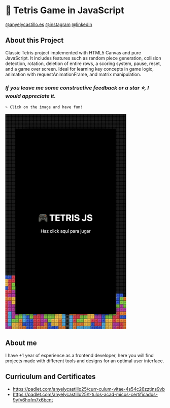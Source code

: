 # 🧩 Tetris Game in JavaScript

[@anyelycastillo.es](https://anyelycastillo.es/)
[@instagram](https://www.instagram.com/arq.castilloaa/?hl=es)
[@linkedin](https://www.linkedin.com/in/anyely-castillo-duarte)

## About this Project

Classic Tetris project implemented with HTML5 Canvas and pure JavaScript. It includes features such as random piece generation, collision detection, rotation, deletion of entire rows, a scoring system, pause, reset, and a game over screen. Ideal for learning key concepts in game logic, animation with requestAnimationFrame, and matrix manipulation.
### _If you leave me some constructive feedback or a star ⭐, I would appreciate it._  
```sh
> Click on the image and have fun!
```

[![img](./readme.png)](https://tetrisgamejavascript.netlify.app/)

## About me

I have +1 year of experience as a frontend developer, here you will find projects made with different tools and designs for an optimal user interface.

## Curriculum and Certificates

- https://padlet.com/anyelycastillo25/curr-culum-vitae-4s54c26zztjns9vb
- https://padlet.com/anyelycastillo25/t-tulos-acad-micos-certificados-9yfv6hofm7x6bcnt 
